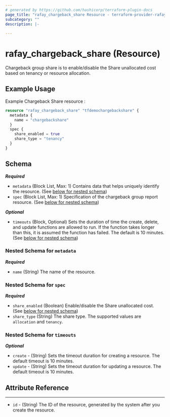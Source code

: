 ```yaml
---
# generated by https://github.com/hashicorp/terraform-plugin-docs
page_title: "rafay_chargeback_share Resource - terraform-provider-rafay"
subcategory: ""
description: |-
  
---
```


# rafay_chargeback_share (Resource)
Chargeback group share is to enable/disable the Share unallocated cost based on tenancy or resource allocation.

## Example Usage

Example Chargeback Share resource :

```terraform
resource "rafay_chargeback_share" "tfdemochargebackshare" {
  metadata {
    name = "chargebackshare"
  }
  spec {
    share_enabled = true
    share_type = "tenancy"
  }
}
```

<!-- schema generated by tfplugindocs -->
## Schema

***Required***

- `metadata` (Block List, Max: 1) Contains data that helps uniquely identify the resource. (See [below for nested schema](#nestedblock--metadata))
- `spec` (Block List, Max: 1) Specification of the chargeback group report resource. (See [below for nested schema](#nestedblock--spec))

***Optional***

- `timeouts` (Block, Optional) Sets the duration of time the create, delete, and update functions are allowed to run. If the function takes longer than this, it is assumed the function has failed. The default is 10 minutes. (See [below for nested schema](#nestedblock--timeouts))

<a id="nestedblock--metadata"></a>
### Nested Schema for `metadata`

***Required***

- `name` (String) The name of the resource.

<a id="nestedblock--spec"></a>
### Nested Schema for `spec`

***Required***

- `share_enabled` (Boolean) Enable/disable the Share unallocated cost. (See [below for nested schema](#nestedblock--spec--time))
- `share_type` (String) The share type. The supported values are `allocation` and `tenancy`.

<a id="nestedblock--timeouts"></a>
### Nested Schema for `timeouts`

***Optional***

- `create` - (String) Sets the timeout duration for creating a resource. The default timeout is 10 minutes.
- `update` - (String) Sets the timeout duration for updating a resource. The default timeout is 10 minutes.

## Attribute Reference

---

- `id` - (String) The ID of the resource, generated by the system after you create the resource.
